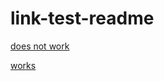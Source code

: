 # link-test-readme

[does not work](https://buildkite.com/docs/agent/v3)

[works](http://buildkite.com/docs/agent/v3)
